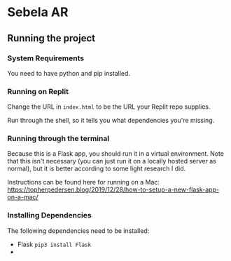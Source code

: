# Sebela AR

## Running the project

### System Requirements

You need to have python and pip installed.

### Running on Replit

Change the URL in `index.html` to be the URL your Replit repo supplies.

Run through the shell, so it tells you what dependencies you're missing.

### Running through the terminal

Because this is a Flask app, you should run it in a virtual environment. Note that this isn't necessary (you can just run it on a locally hosted server as normal), but it is better according to some light research I did.

Instructions can be found here for running on a Mac: https://topherpedersen.blog/2019/12/28/how-to-setup-a-new-flask-app-on-a-mac/

### Installing Dependencies

The following dependencies need to be installed:

* Flask `pip3 install Flask`
* 
